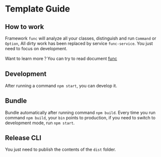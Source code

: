 # Template Guide

## How to work

  Framework `func` will analyze all your classes, distinguish and run `Command` or `Option`,
All dirty work has been replaced by service `func-service`. You just need to focus on development.
  
  Want to learn more？You can try to read document [func](https://github.com/WittBulter/func#guide)

## Development

After running a command `npm start`, you can develop it.

## Bundle

Bundle automatically after running command `npm build`. 
Every time you run command `npm build`, your `bin` points to production, if you need to switch to development mode, run `npm start`.

## Release CLI

You just need to publish the contents of the `dist` folder.



